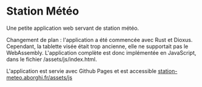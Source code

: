 # Station Météo

Une petite application web servant de station météo.

Changement de plan : l'application a été commencée avec Rust et Dioxus. Cependant, la tablette visée était trop ancienne, elle ne supportait pas le WebAssembly. L'application complète est donc implémentée en JavaScript, dans le fichier /assets/js/index.html.

L'application est servie avec Github Pages et est accessible [station-meteo.aborghi.fr/assets/js](https://station-meteo.aborghi.fr/assets/js)
